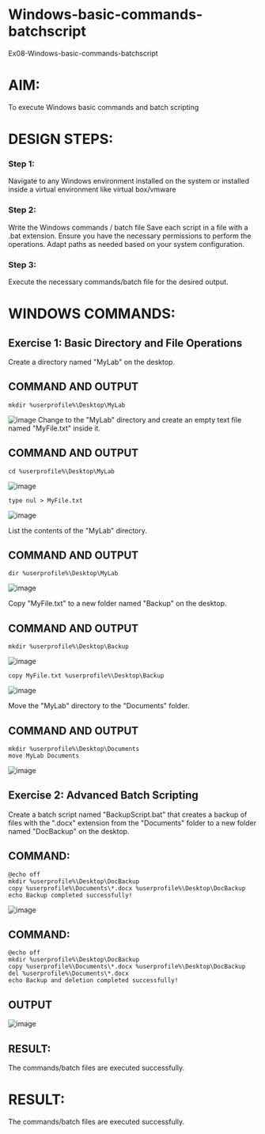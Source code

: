 # Windows-basic-commands-batchscript
Ex08-Windows-basic-commands-batchscript

# AIM:
To execute Windows basic commands and batch scripting

# DESIGN STEPS:

### Step 1:

Navigate to any Windows environment installed on the system or installed inside a virtual environment like virtual box/vmware 

### Step 2:

Write the Windows commands / batch file
Save each script in a file with a .bat extension.
Ensure you have the necessary permissions to perform the operations.
Adapt paths as needed based on your system configuration.
### Step 3:

Execute the necessary commands/batch file for the desired output. 

# WINDOWS COMMANDS:
## Exercise 1: Basic Directory and File Operations
Create a directory named "MyLab" on the desktop.
## COMMAND AND OUTPUT
~~~
mkdir %userprofile%\Desktop\MyLab
~~~
![image](https://github.com/user-attachments/assets/2f772c7c-df81-4f10-876f-3ec3ea90d855)
Change to the "MyLab" directory and create an empty text file named "MyFile.txt" inside it.

## COMMAND AND OUTPUT
~~~
cd %userprofile%\Desktop\MyLab
~~~
![image](https://github.com/user-attachments/assets/30afb10e-ed11-43c2-afd7-6e449702b809)
~~~
type nul > MyFile.txt
~~~
![image](https://github.com/user-attachments/assets/49543cb7-dc1b-4659-827e-372bcd0c7a60)

List the contents of the "MyLab" directory.


## COMMAND AND OUTPUT
~~~
dir %userprofile%\Desktop\MyLab
~~~
![image](https://github.com/user-attachments/assets/b52427ad-faca-485a-aac0-009cb5a9f192)

Copy "MyFile.txt" to a new folder named "Backup" on the desktop.

## COMMAND AND OUTPUT
~~~
mkdir %userprofile%\Desktop\Backup
~~~
![image](https://github.com/user-attachments/assets/2391f770-41a9-4e80-84b8-cfe0eeb870fd)
~~~
copy MyFile.txt %userprofile%\Desktop\Backup
~~~
![image](https://github.com/user-attachments/assets/2bf51fa4-adaf-4ffb-ae47-f6517be2ae0b)

Move the "MyLab" directory to the "Documents" folder.

## COMMAND AND OUTPUT
~~~
mkdir %userprofile%\Desktop\Documents
move MyLab Documents
~~~
![image](https://github.com/user-attachments/assets/b5954d6e-fbe9-4ace-aa9e-af958b976b16)




## Exercise 2: Advanced Batch Scripting
Create a batch script named "BackupScript.bat" that creates a backup of files with the ".docx" extension from the "Documents" folder to a new folder named "DocBackup" on the desktop.
## COMMAND:
~~~
@echo off
mkdir %userprofile%\Desktop\DocBackup
copy %userprofile%\Documents\*.docx %userprofile%\Desktop\DocBackup
echo Backup completed successfully!
~~~
![image](https://github.com/user-attachments/assets/faa61b99-b6b9-4ea1-972d-f0beb7a27d68)
## COMMAND:
~~~
@echo off
mkdir %userprofile%\Desktop\DocBackup
copy %userprofile%\Documents\*.docx %userprofile%\Desktop\DocBackup
del %userprofile%\Documents\*.docx
echo Backup and deletion completed successfully!
~~~
## OUTPUT
![image](https://github.com/user-attachments/assets/79879eec-4e0f-4b12-bf35-d4bd0ca3f933)

## RESULT:
The commands/batch files are executed successfully.






# RESULT:
The commands/batch files are executed successfully.

